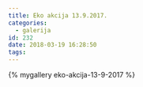 ```yaml
---
title: Eko akcija 13.9.2017.
categories:
  - galerija
id: 232
date: 2018-03-19 16:28:50
tags:
---
```


{% mygallery eko-akcija-13-9-2017 %}